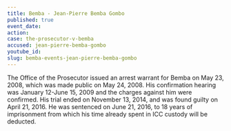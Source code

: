 ```yaml
---
title: Bemba - Jean-Pierre Bemba Gombo
published: true
event_date:
action:
case: the-prosecutor-v-bemba
accused: jean-pierre-bemba-gombo
youtube_id:
slug: bemba-events-jean-pierre-bemba-gombo
---
```



The Office of the Prosecutor issued an arrest warrant for Bemba on May 23, 2008, which was made public on May 24, 2008. His confirmation hearing was January 12-June 15, 2009 and the charges against him were confirmed. His trial ended on November 13, 2014, and was found guilty on April 21, 2016. He was sentenced on June 21, 2016, to 18 years of imprisonment from which his time already spent in ICC custody will be deducted.